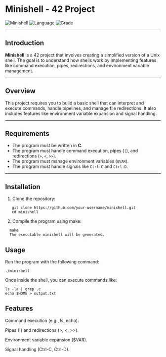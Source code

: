 # Minishell - 42 Project

![Minishell](https://img.shields.io/badge/status-completed-brightgreen)
![Language](https://img.shields.io/badge/language-C-blue)
![Grade](https://img.shields.io/badge/grade-100%2F100-brightgreen)

---

## Introduction

**Minishell** is a 42 project that involves creating a simplified version of a Unix shell. The goal is to understand how shells work by implementing features like command execution, pipes, redirections, and environment variable management.

---

## Overview

This project requires you to build a basic shell that can interpret and execute commands, handle pipelines, and manage file redirections. It also includes features like environment variable expansion and signal handling.

---

## Requirements

- The program must be written in **C**.
- The program must handle command execution, pipes (`|`), and redirections (`>`, `<`, `>>`).
- The program must manage environment variables (`$VAR`).
- The program must handle signals like `Ctrl-C` and `Ctrl-D`.

---

## Installation

1. Clone the repository:
```
   git clone https://github.com/your-username/minishell.git
   cd minishell
```
2. Compile the program using make:
```
  make
  The executable minishell will be generated.
```
## Usage
Run the program with the following command:
```
./minishell
```
Once inside the shell, you can execute commands like:
```
ls -la | grep .c
echo $HOME > output.txt
```
## Features
Command execution (e.g., ls, echo).

Pipes (|) and redirections (>, <, >>).

Environment variable expansion ($VAR).

Signal handling (Ctrl-C, Ctrl-D).
